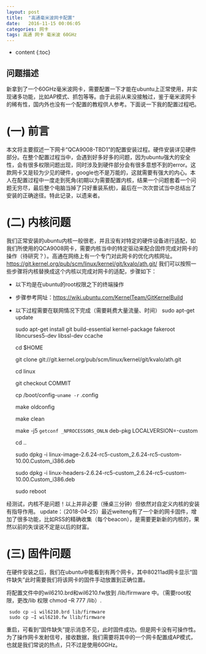 ```yaml
---
layout: post
title:  "高通毫米波网卡配置"
date:   2016-11-15 00:06:05
categories: 网卡
tags: 高通 网卡 毫米波 60GHz
---
```


* content
{:toc}

## 问题描述
新拿到了一个60GHz毫米波网卡，需要配置一下才能在ubuntu上正常使用，并实现诸多功能，比如AP模式、抓包等等。由于此前从来没接触过，鉴于毫米波网卡的稀有性，国内外也没有一个配置的教程供人参考。下面说一下我的配置过程吧。
# (一)	前言
本文将主要叙述一下网卡“QCA9008-TBD1”的配置安装过程。硬件安装详见硬件部分。在整个配置过程当中，会遇到好多好多的问题，因为ubuntu强大的安全性，会有很多权限问题出现，同时涉及到硬件部分会有很多意想不到的error。这款网卡又是较为少见的硬件，google也不是万能的，这就需要有强大的内心。本人在配置过程中一度走到死角(初期以为需要配置内核，结果一个问题套着一个问题无穷尽，最后整个电脑当掉了只好重装系统)，最后在一次次尝试当中总结出了安装的正确途径。特此记录，以遗来者。
# (二)	内核问题
我们正常安装的ubuntu内核一般很老，并且没有对特定的硬件设备进行适配，如我们所使用的QCA9008网卡，需要内核当中的特定驱动来配合固件完成对网卡的操作（待研究？）。高通在网络上有一个专门对此网卡的优化内核网址。https://git.kernel.org/pub/scm/linux/kernel/git/kvalo/ath.git/
我们可以按照一些步骤将内核替换成这个内核以完成对网卡的适配，步骤如下：
* 以下均是在ubuntu的root权限之下的终端操作
* 步骤参考网址：https://wiki.ubuntu.com/KernelTeam/GitKernelBuild
* 以下过程需要在联网情况下完成（需要耗费大量流量、时间）
	 sudo apt-get update

	 sudo apt-get install git build-essential kernel-package fakeroot libncurses5-dev libssl-dev ccache

	 cd $HOME

	 git clone git://git.kernel.org/pub/scm/linux/kernel/git/kvalo/ath.git

	 cd linux

	 git checkout COMMIT

	 cp /boot/config-`uname -r` .config

	 make oldconfig

     make clean

     make -j5 `getconf _NPROCESSORS_ONLN` deb-pkg LOCALVERSION=-custom

     cd ..

     sudo dpkg -i linux-image-2.6.24-rc5-custom_2.6.24-rc5-custom-10.00.Custom_i386.deb

     sudo dpkg -i linux-headers-2.6.24-rc5-custom_2.6.24-rc5-custom-10.00.Custom_i386.deb

     sudo reboot

经测试，内核不是问题！以上并非必要（捶桌三分钟）但依然对自定义内核的安装有指导作用。
update：（2018-04-25）最近weiteng有了一个新的网卡固件，增加了很多功能，比如RSS的精确收集（每个beacon），是需要更新新的内核的，果然以前的失误说不定是以后的财富。


# (三)	固件问题
在硬件安装之后，我们在ubuntu中能看到有两个网卡，其中80211ad网卡显示“固件缺失”此时需要我们将该网卡的固件手动放置到正确位置。

将配置文件中的wil6210.brd和wil6210.fw放到   /lib/firmware   中。（需要root权限，更改/lib 权限  chmod –R 777 /lib）.

     sudo cp –i wil6210.brd lib/firmware
     sudo cp –I wil6210.fw llib/firmware

重启，可看到“固件缺失”提示消息不见，此时固件成功。但是网卡没有可操作性。为了操作网卡发射信号，接收数据，我们需要将其中的一个网卡配置成AP模式，也就是我们常说的热点，只不过是使用60GHz。


